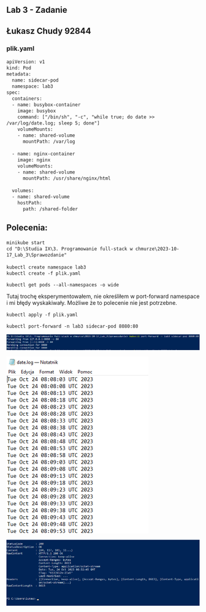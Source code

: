 ## Lab 3 - Zadanie

## Łukasz Chudy 92844

### plik.yaml
```
apiVersion: v1
kind: Pod
metadata:
  name: sidecar-pod
  namespace: lab3
spec:
  containers:
  - name: busybox-container
    image: busybox
    command: ["/bin/sh", "-c", "while true; do date >> /var/log/date.log; sleep 5; done"]
    volumeMounts:
    - name: shared-volume
      mountPath: /var/log

  - name: nginx-container
    image: nginx
    volumeMounts:
    - name: shared-volume
      mountPath: /usr/share/nginx/html

  volumes:
  - name: shared-volume
    hostPath:
      path: /shared-folder
```

## Polecenia:
```
minikube start
cd "D:\Studia IX\3. Programowanie full-stack w chmurze\2023-10-17_Lab_3\Sprawozdanie"

kubectl create namespace lab3
kubectl create -f plik.yaml
```

```
kubectl get pods --all-namespaces -o wide
```

Tutaj trochę eksperymentowałem, nie określiłem w port-forward namespace i mi błędy wyskakiwały.
Możliwe że to polecenie nie jest potrzebne.

```
kubectl apply -f plik.yaml
```

```
kubectl port-forward -n lab3 sidecar-pod 8080:80
```

![Port forwarding](port-forwarding.png)

![Date log](date-log.png)

![Curl](curl.png)